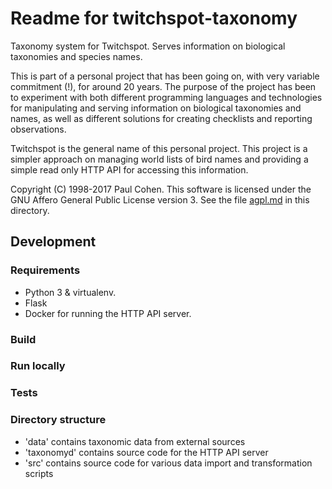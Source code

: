 # Readme for twitchspot-taxonomy

Taxonomy system for Twitchspot. Serves information on biological taxonomies and
species names.

This is part of a personal project that has been going on, with very variable
commitment (!), for around 20 years. The purpose of the project has been to
experiment with both different programming languages and technologies for
manipulating and serving information on biological taxonomies and names, as
well as different solutions for creating checklists and reporting observations.

Twitchspot is the general name of this personal project. This project is a
simpler approach on managing world lists of bird names and providing a simple read
only HTTP API for accessing this information.

Copyright (C) 1998-2017 Paul Cohen.
This software is licensed under the GNU Affero General Public License version 3.
See the file [agpl.md](agpl.md) in this directory.

## Development

### Requirements

 * Python 3 & virtualenv.
 * Flask
 * Docker for running the HTTP API server.

### Build

### Run locally

### Tests

### Directory structure

 * 'data' contains taxonomic data from external sources
 * 'taxonomyd' contains source code for the HTTP API server
 * 'src' contains source code for various data import and transformation scripts
